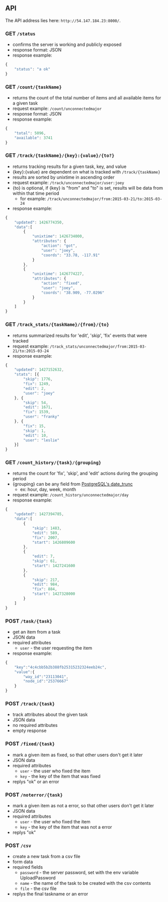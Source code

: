 API
---

The API address lies here: `http://54.147.184.23:8000/`.

### GET `/status`
- confirms the server is working and publicly exposed
- response format: JSON
- response example: 
```js
{
    "status": "a ok"
}
```

### GET `/count/{taskName}`
- returns the count of the total number of items and all available items for a given task
- request example: `/count/unconnectedmajor`
- response format: JSON
- response example: 
```js
{
    "total": 5096,
    "available": 3741
}
```

### GET `/track/{taskName}/{key}:{value}/{to?}`
- returns tracking results for a given task, key, and value
- {key}:{value} are dependent on what is tracked with `/track/{taskName}`
- results are sorted by unixtime in ascending order
- request example: `/track/unconnectedmajor/user:joey`
- {to} is optional, if {key} is "from" and "to" is set, results will be data from within that time period
  - for example: `/track/unconnectedmajor/from:2015-03-21/to:2015-03-24`
- response example: 
```js
{
    "updated": 1426774350,
    "data":[
        {
            "unixtime": 1426734000,
            "attributes": {
                "action": "got",
                "user": "joey",
                "coords": "33.78, -117.91"
            }
        },
        {
            "unixtime": 1426774227,
            "attributes": {
                "action": "fixed",
                "user": "joey",
                "coords": "38.909, -77.0296"
            }
        }
    ]
}
```

### GET `/track_stats/{taskName}/{from}/{to}`
- returns summarized results for 'edit', 'skip', 'fix' events that were tracked
- request example: `/track_stats/unconnectedmajor/from:2015-03-21/to:2015-03-24`
- response example:
```js
{
    "updated": 1427152632,
    "stats": [{
        "skip": 1776,
        "fix": 1249,
        "edit": 2,
        "user": "joey"
    }, {
        "skip": 54,
        "edit": 1671,
        "fix": 1539,
        "user": "franky"
    }, {
        "fix": 15,
        "skip": 1,
        "edit": 10,
        "user": "leslie"
    }]
}
```

### GET `/count_history/{task}/{grouping}`
- returns the count for 'fix', 'skip', and 'edit' actions during the grouping period
- {grouping} can be any field from [PostgreSQL's date_trunc](http://www.postgresql.org/docs/9.1/static/functions-datetime.html#FUNCTIONS-DATETIME-TRUNC)
    - ex: hour, day, week, month
- request example: `/count_history/unconnectedmajor/day`
- response example:
```js
{
    "updated": 1427394785,
    "data":[
        {
            "skip": 1483,
            "edit": 589,
            "fix": 2007,
            "start": 1426809600
        },
        {
            "edit": 7,
            "skip": 61,
            "start": 1427241600
        },
        {
            "skip": 217,
            "edit": 984,
            "fix": 884,
            "start": 1427328000
        }
    ]
}
```

### POST `/task/{task}`
- get an item from a task
- JSON data
- required attributes
    - `user` - the user requesting the item
- response example:
```js
{
    "key":"4c4cbb5b2b388fb25315232324eeb24c",
    "value":{
        "way_id":"23113041",
        "node_id":"25376667"
    }
}
```

### POST `/track/{task}`
- track attributes about the given task
- JSON data
- no required attributes
- empty response

### POST `/fixed/{task}`
- mark a given item as fixed, so that other users don't get it later
- JSON data
- required attributes
    - `user` - the user who fixed the item
    - `key` - the key of the item that was fixed
- replys "ok" or an error

### POST `/noterror/{task}`
- mark a given item as not a error, so that other users don't get it later
- JSON data
- required attributes
    - `user` - the user who fixed the item
    - `key` - the key of the item that was not a error
- replys "ok"

### POST `/csv`
- create a new task from a csv file
- form data
- required fields
    - `password` - the server password, set with the env variable UploadPassword
    - `name` - the name of the task to be created with the csv contents
    - `file` - the csv file
- replys the final taskname or an error
